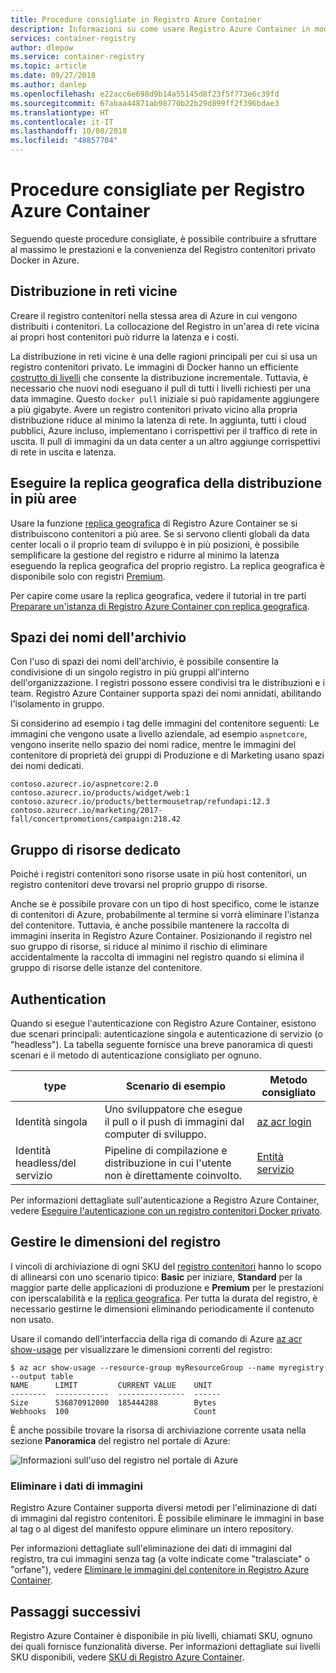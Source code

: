 ```yaml
---
title: Procedure consigliate in Registro Azure Container
description: Informazioni su come usare Registro Azure Container in modo efficace seguendo queste procedure consigliate.
services: container-registry
author: dlepow
ms.service: container-registry
ms.topic: article
ms.date: 09/27/2018
ms.author: danlep
ms.openlocfilehash: e22acc6e698d9b14a55145d8f23f5f773e6c39fd
ms.sourcegitcommit: 67abaa44871ab98770b22b29d899ff2f396bdae3
ms.translationtype: HT
ms.contentlocale: it-IT
ms.lasthandoff: 10/08/2018
ms.locfileid: "48857704"
---
```

# <a name="best-practices-for-azure-container-registry"></a>Procedure consigliate per Registro Azure Container

Seguendo queste procedure consigliate, è possibile contribuire a sfruttare al massimo le prestazioni e la convenienza del Registro contenitori privato Docker in Azure.

## <a name="network-close-deployment"></a>Distribuzione in reti vicine

Creare il registro contenitori nella stessa area di Azure in cui vengono distribuiti i contenitori. La collocazione del Registro in un'area di rete vicina ai propri host contenitori può ridurre la latenza e i costi.

La distribuzione in reti vicine è una delle ragioni principali per cui si usa un registro contenitori privato. Le immagini di Docker hanno un efficiente [costrutto di livelli](https://docs.docker.com/engine/userguide/storagedriver/imagesandcontainers/) che consente la distribuzione incrementale. Tuttavia, è necessario che nuovi nodi eseguano il pull di tutti i livelli richiesti per una data immagine. Questo `docker pull` iniziale si può rapidamente aggiungere a più gigabyte. Avere un registro contenitori privato vicino alla propria distribuzione riduce al minimo la latenza di rete.
In aggiunta, tutti i cloud pubblici, Azure incluso, implementano i corrispettivi per il traffico di rete in uscita. Il pull di immagini da un data center a un altro aggiunge corrispettivi di rete in uscita e latenza.

## <a name="geo-replicate-multi-region-deployments"></a>Eseguire la replica geografica della distribuzione in più aree

Usare la funzione [replica geografica](container-registry-geo-replication.md) di Registro Azure Container se si distribuiscono contenitori a più aree. Se si servono clienti globali da data center locali o il proprio team di sviluppo è in più posizioni, è possibile semplificare la gestione del registro e ridurre al minimo la latenza eseguendo la replica geografica del proprio registro. La replica geografica è disponibile solo con registri [Premium](container-registry-skus.md).

Per capire come usare la replica geografica, vedere il tutorial in tre parti [Preparare un'istanza di Registro Azure Container con replica geografica](container-registry-tutorial-prepare-registry.md).

## <a name="repository-namespaces"></a>Spazi dei nomi dell'archivio

Con l'uso di spazi dei nomi dell'archivio, è possibile consentire la condivisione di un singolo registro in più gruppi all'interno dell'organizzazione. I registri possono essere condivisi tra le distribuzioni e i team. Registro Azure Container supporta spazi dei nomi annidati, abilitando l'isolamento in gruppo.

Si considerino ad esempio i tag delle immagini del contenitore seguenti: Le immagini che vengono usate a livello aziendale, ad esempio `aspnetcore`, vengono inserite nello spazio dei nomi radice, mentre le immagini del contenitore di proprietà dei gruppi di Produzione e di Marketing usano spazi dei nomi dedicati.

```
contoso.azurecr.io/aspnetcore:2.0
contoso.azurecr.io/products/widget/web:1
contoso.azurecr.io/products/bettermousetrap/refundapi:12.3
contoso.azurecr.io/marketing/2017-fall/concertpromotions/campaign:218.42
```

## <a name="dedicated-resource-group"></a>Gruppo di risorse dedicato

Poiché i registri contenitori sono risorse usate in più host contenitori, un registro contenitori deve trovarsi nel proprio gruppo di risorse.

Anche se è possibile provare con un tipo di host specifico, come le istanze di contenitori di Azure, probabilmente al termine si vorrà eliminare l'istanza del contenitore. Tuttavia, è anche possibile mantenere la raccolta di immagini inserita in Registro Azure Container. Posizionando il registro nel suo gruppo di risorse, si riduce al minimo il rischio di eliminare accidentalmente la raccolta di immagini nel registro quando si elimina il gruppo di risorse delle istanze del contenitore.

## <a name="authentication"></a>Authentication

Quando si esegue l'autenticazione con Registro Azure Container, esistono due scenari principali: autenticazione singola e autenticazione di servizio (o "headless"). La tabella seguente fornisce una breve panoramica di questi scenari e il metodo di autenticazione consigliato per ognuno.

| type | Scenario di esempio | Metodo consigliato |
|---|---|---|
| Identità singola | Uno sviluppatore che esegue il pull o il push di immagini dal computer di sviluppo. | [az acr login](/cli/azure/acr?view=azure-cli-latest#az-acr-login) |
| Identità headless/del servizio | Pipeline di compilazione e distribuzione in cui l'utente non è direttamente coinvolto. | [Entità servizio](container-registry-authentication.md#service-principal) |

Per informazioni dettagliate sull'autenticazione a Registro Azure Container, vedere [Eseguire l'autenticazione con un registro contenitori Docker privato](container-registry-authentication.md).

## <a name="manage-registry-size"></a>Gestire le dimensioni del registro

I vincoli di archiviazione di ogni SKU del [registro contenitori][container-registry-skus] hanno lo scopo di allinearsi con uno scenario tipico: **Basic** per iniziare, **Standard** per la maggior parte delle applicazioni di produzione e **Premium** per le prestazioni con iperscalabilità e la [replica geografica][container-registry-geo-replication]. Per tutta la durata del registro, è necessario gestirne le dimensioni eliminando periodicamente il contenuto non usato.

Usare il comando dell'interfaccia della riga di comando di Azure [az acr show-usage][az-acr-show-usage] per visualizzare le dimensioni correnti del registro:

```console
$ az acr show-usage --resource-group myResourceGroup --name myregistry --output table
NAME      LIMIT         CURRENT VALUE    UNIT
--------  ------------  ---------------  ------
Size      536870912000  185444288        Bytes
Webhooks  100                            Count
```

È anche possibile trovare la risorsa di archiviazione corrente usata nella sezione **Panoramica** del registro nel portale di Azure:

![Informazioni sull'uso del registro nel portale di Azure][registry-overview-quotas]

### <a name="delete-image-data"></a>Eliminare i dati di immagini

Registro Azure Container supporta diversi metodi per l'eliminazione di dati di immagini dal registro contenitori. È possibile eliminare le immagini in base al tag o al digest del manifesto oppure eliminare un intero repository.

Per informazioni dettagliate sull'eliminazione dei dati di immagini dal registro, tra cui immagini senza tag (a volte indicate come "tralasciate" o "orfane"), vedere [Eliminare le immagini del contenitore in Registro Azure Container](container-registry-delete.md).

## <a name="next-steps"></a>Passaggi successivi

Registro Azure Container è disponibile in più livelli, chiamati SKU, ognuno dei quali fornisce funzionalità diverse. Per informazioni dettagliate sui livelli SKU disponibili, vedere [SKU di Registro Azure Container](container-registry-skus.md).

<!-- IMAGES -->
[delete-repository-portal]: ./media/container-registry-best-practices/delete-repository-portal.png
[registry-overview-quotas]: ./media/container-registry-best-practices/registry-overview-quotas.png

<!-- LINKS - Internal -->
[az-acr-repository-delete]: /cli/azure/acr/repository#az-acr-repository-delete
[az-acr-show-usage]: /cli/azure/acr#az-acr-show-usage
[azure-cli]: /cli/azure
[azure-portal]: https://portal.azure.com
[container-registry-geo-replication]: container-registry-geo-replication.md
[container-registry-skus]: container-registry-skus.md

